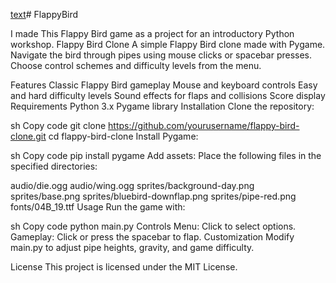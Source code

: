 [text](../../projects/FlappyBird)# FlappyBird
 
I made This Flappy Bird game as a project for an introductory Python workshop.
Flappy Bird Clone
A simple Flappy Bird clone made with Pygame. Navigate the bird through pipes using mouse clicks or spacebar presses. Choose control schemes and difficulty levels from the menu.

Features
Classic Flappy Bird gameplay
Mouse and keyboard controls
Easy and hard difficulty levels
Sound effects for flaps and collisions
Score display
Requirements
Python 3.x
Pygame library
Installation
Clone the repository:

sh
Copy code
git clone https://github.com/yourusername/flappy-bird-clone.git
cd flappy-bird-clone
Install Pygame:

sh
Copy code
pip install pygame
Add assets: Place the following files in the specified directories:

audio/die.ogg
audio/wing.ogg
sprites/background-day.png
sprites/base.png
sprites/bluebird-downflap.png
sprites/pipe-red.png
fonts/04B_19.ttf
Usage
Run the game with:

sh
Copy code
python main.py
Controls
Menu: Click to select options.
Gameplay: Click or press the spacebar to flap.
Customization
Modify main.py to adjust pipe heights, gravity, and game difficulty.

License
This project is licensed under the MIT License.